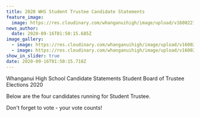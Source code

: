 ```yaml
---
title: 2020 WHS Student Trustee Candidate Statements
feature_image:
  image: https://res.cloudinary.com/whanganuihigh/image/upload/v1600221146/News/Student_voice_matters.png
news_author:
  date: 2020-09-16T01:50:15.685Z
image_gallery:
  - image: https://res.cloudinary.com/whanganuihigh/image/upload/v1600221389/News/2020-Candidate-Statements-1.jpg
  - image: https://res.cloudinary.com/whanganuihigh/image/upload/v1600221403/News/2020-Candidate-Statements-2.jpg
show_in_slider: true
date: 2020-09-16T01:50:15.718Z
---
```

Whanganui High School
Candidate Statements
Student Board of Trustee Elections 2020

Below are the four candidates running for Student Trustee.

Don't forget to vote - your vote counts!